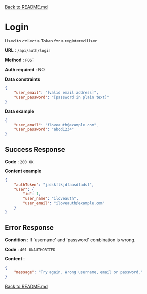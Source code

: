 [Back to README.md](../../)

# Login

Used to collect a Token for a registered User.

**URL** : `/api/auth/login`

**Method** : `POST`

**Auth required** : NO

**Data constraints**

```json
{
    "user_email": "[valid email address]",
    "user_password": "[password in plain text]"
}
```

**Data example**

```json
{
    "user_email": "iloveauth@example.com",
    "user_password": "abcd1234"
}
```

## Success Response

**Code** : `200 OK`

**Content example**

```json
{
    "authToken": "jadskflkjdfaasdfadsf",
    "user": {
        "id": 1,
        "user_name": "iloveauth",
        "user_email": "iloveauth@example.com"
    }
}
```

## Error Response

**Condition** : If 'username' and 'password' combination is wrong.

**Code** : `401 UNAUTHORIZED`

**Content** :

```json
{
    "message": "Try again. Wrong username, email or password."
}
```


[Back to README.md](../../)